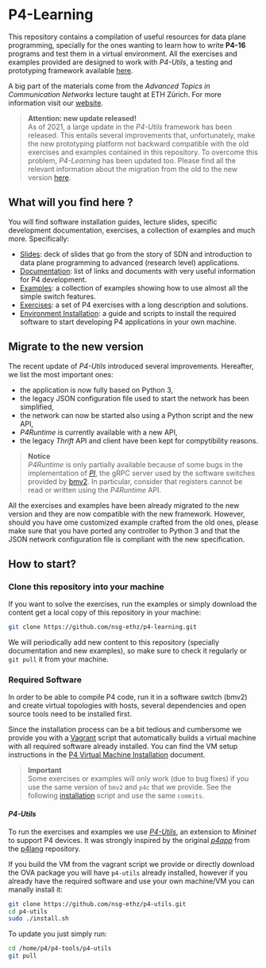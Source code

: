 # P4-Learning

This repository contains a compilation of useful resources for data plane programming, specially for the ones wanting to learn how to write **P4-16** programs and test them in a virtual environment. All the exercises and examples provided are designed to work with *P4-Utils*, a testing and prototyping framework available [here](https://github.com/nsg-ethz/p4-utils).

A big part of the materials come from the *Advanced Topics in Communication Networks* lecture taught at ETH Zürich. For more information visit our [website](https://adv-net.ethz.ch/).

> **Attention: new update released!**  
> As of 2021, a large update in the *P4-Utils* framework has been released. This entails several improvements that, unfortunately, make the new prototyping platform not backward compatible with the old exercises and examples contained in this repository. To overcome this problem, *P4-Learning* has been updated too. Please find all the relevant information about the migration from the old to the new version [here](#migrate-to-the-new-version).

## What will you find here ?

You will find software installation guides, lecture slides, specific development documentation, exercises, a collection of examples and much more. Specifically:
- [Slides](./slides): deck of slides that go from the story of SDN and introduction to data plane programming to advanced (research level) applications.
- [Documentation](./documentation): list of links and documents with very useful information for P4 development.
- [Examples](./examples): a collection of examples showing how to use almost all the simple switch features.
- [Exercises](./exercises): a set of P4 exercises with a long description and solutions.
- [Environment Installation](./vm): a guide and scripts to install the required software to start developing P4 applications in your own machine.

## Migrate to the new version

The recent update of *P4-Utils* introduced several improvements. Hereafter, we list the most important ones:
- the application is now fully based on Python 3,
- the legacy JSON configuration file used to start the network has been simplified,
- the network can now be started also using a Python script and the new API,
- *P4Runtime* is currently available with a new API,
- the legacy *Thrift* API and client have been kept for compytibility reasons.

> **Notice**  
> *P4Runtime* is only partially available because of some bugs in the implementation of [*PI*](https://github.com/p4lang/PI), the gRPC server used by the software switches provided by [bmv2](https://github.com/p4lang/behavioral-model). In particular, consider that registers cannot be read or written using the *P4Runtime* API.

All the exercises and examples have been already migrated to the new version and they are now compatible with the new framework. However, should you have ome customized example crafted from the old ones, please make sure that you have ported any controller to Python 3 and that the JSON network configuration file is compliant with the new specification.

## How to start?

### Clone this repository into your machine

If you want to solve the exercises, run the examples or simply download the content get a local copy of this repository in your machine:
```bash
git clone https://github.com/nsg-ethz/p4-learning.git
```

We will periodically add new content to this repository (specially documentation and new examples), so make sure to check it regularly or `git pull` it from your machine.

### Required Software

In order to be able to compile P4 code, run it in a software switch (bmv2) and create virtual topologies with hosts, several dependencies and open source tools need to be installed first.

Since the installation process can be a bit tedious and cumbersome we provide you with a [Vagrant](https://www.vagrantup.com/intro/index.html) script that automatically builds a virtual machine with all required software already installed. You can find the VM setup instructions in the [P4 Virtual Machine Installation](vm/README.md) document.

> **Important**  
> Some exercises or examples will only work (due to bug fixes) if you use the same version of `bmv2` and `p4c` that we provide. See the following [installation](./vm/bin/install-p4-tools.sh) script and use the same `commits`.

#### *P4-Utils*

To run the exercises and examples we use [*P4-Utils*](https://github.com/nsg-ethz/p4-utils), an extension to *Mininet* to support P4 devices. It was strongly inspired by the original [*p4app*](https://github.com/p4lang/p4app) from the [p4lang](https://github.com/p4lang) repository.

If you build the VM from the vagrant script we provide or directly download the OVA package you will have `p4-utils` already installed, however if you already have the required software and use your own machine/VM you can manally install it:
```bash
git clone https://github.com/nsg-ethz/p4-utils.git
cd p4-utils
sudo ./install.sh
```

To update you just simply run:
```bash
cd /home/p4/p4-tools/p4-utils
git pull
```
